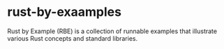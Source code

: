 # rust-by-exaamples
 Rust by Example (RBE) is a collection of runnable examples that illustrate various Rust concepts and standard libraries.
